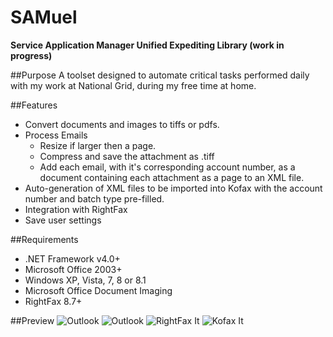 SAMuel
===================
__Service Application Manager Unified Expediting Library (work in progress)__

##Purpose
A toolset designed to automate critical tasks performed daily with my work at National Grid, during my free time at home.

##Features
* Convert documents and images to tiffs or pdfs.
* Process Emails
    * Resize if larger then a page.
	* Compress and save the attachment as .tiff
    * Add each email, with it's corresponding account number, as a document containing each attachment as a page to an XML file.
* Auto-generation of XML files to be imported into Kofax with the account number and batch type pre-filled.    
* Integration with RightFax
* Save user settings

##Requirements
* .NET Framework v4.0+
* Microsoft Office 2003+
* Windows XP, Vista, 7, 8 or 8.1
* Microsoft Office Document Imaging
* RightFax 8.7+

##Preview
![Outlook](https://raw.github.com/zKarp/SAMuel/master/images/Outlook-preview.JPG "Outlook tab preview")
![Outlook](https://raw.github.com/zKarp/SAMuel/master/images/Outlook-preview2.JPG "Outlook tab preview with email opened.")
![RightFax It](https://raw.github.com/zKarp/SAMuel/master/images/RightFaxIt-preview.JPG "RightFax tab preview")
![Kofax It](https://raw.github.com/zKarp/SAMuel/master/images/KofaxfaxIt-preview.JPG "Kofax tab preview")


